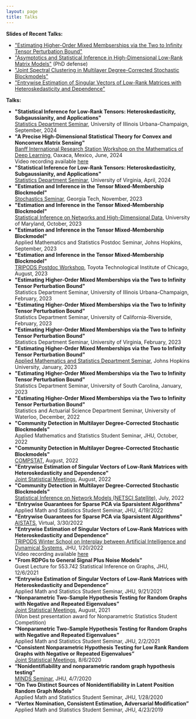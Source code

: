 ```yaml
---
layout: page
title: Talks
---
```

<b>Slides of Recent Talks:</b>
<ul>
<li><a href = "{{ BASE_PATH }}/assets/tensors.pdf">"Estimating Higher-Order Mixed Membserships via the Two to Infinity Tensor Perturbation Bound"</a></li>
<li><a href = "{{ BASE_PATH }}/assets/defense.pdf">"Asymptotics and Statistical Inference in High-Dimensional Low-Rank Matrix Models"</a> (PhD defense)</li>
<li><a href = "{{ BASE_PATH }}/assets/multilayerDCSBM.pdf">"Joint Spectral Clustering in Multilayer Degree-Corrected Stochastic Blockmodels"</a></li>
<li><a href = "{{ BASE_PATH }}/assets/entrywise.pdf">"Entrywise Estimation of Singular Vectors of Low-Rank Matrices with Heteroskedasticity and Dependence"</a></li>
</ul>

<b>Talks:</b>
<ul>
<li><b>"Statistical Inference for Low-Rank Tensors: Heteroskedasticity, Subgaussianity, and Applications"</b><br />
<a href = "https://calendars.illinois.edu/detail/1439?eventId=33501616">Statistics Department Seminar</a>, University of Illinois Urbana-Champaign, September, 2024<br />
</li>
<li><b>"A Precise High-Dimensional Statistical Theory for Convex and Nonconvex Matrix Sensing"</b><br />
<a href = "https://www.birs.ca/events/2024/5-day-workshops/24w5297">Banff International Research Station Workshop on the Mathematics of Deep Learning</a>, Oaxaca, Mexico, June, 2024<br/>
Video recording available <a href = "https://www.birs.ca/events/2024/5-day-workshops/24w5297/videos/watch/202406101430-Agterberg.html">here</a>
</li>
<li><b>"Statistical Inference for Low-Rank Tensors: Heteroskedasticity, Subgaussianity, and Applications"</b><br />
<a href = "https://statistics.as.virginia.edu/scheduled-colloquia">Statistics Department Seminar</a>, University of Virginia, April, 2024<br/>
</li>
<li><b>"Estimation and Inference in the Tensor Mixed-Membership Blockmodel"</b><br />
<a href = "https://math.gatech.edu/seminars-colloquia/series/stochastics-seminar/joshua-agterberg-20231102">Stochastics Seminar</a>, Georgia Tech, November, 2023<br/>
</li>
<li><b>"Estimation and Inference in the Tensor Mixed-Membership Blockmodel"</b><br />
<a href = "https://brinmrc.umd.edu/programs/workshops/fall23/fall23-workshop-statistics.html">Statistical Inference on Networks and High-Dimensional Data</a>, University of Maryland, October, 2023<br/>
</li>
<li><b>"Estimation and Inference in the Tensor Mixed-Membership Blockmodel"</b><br />
Applied Mathematics and Statistics Postdoc Seminar, Johns Hopkins, September, 2023<br/>
</li>
<li><b>"Estimation and Inference in the Tensor Mixed-Membership Blockmodel"</b><br />
<a href = "https://sites.google.com/view/tripods-postdoc-workshop/home?authuser=0">TRIPODS Postdoc Workshop</a>, Toyota Technological Institute of Chicago, August, 2023<br/>
</li>
<li><b>"Estimating Higher-Order Mixed Memberships via the Two to Infinity Tensor Perturbation Bound"</b><br />
Statistics Department Seminar, University of Illinois Urbana-Champaign, February, 2023<br/>
</li>
<li><b>"Estimating Higher-Order Mixed Memberships via the Two to Infinity Tensor Perturbation Bound"</b><br />
Statistics Department Seminar, University of California-Riverside, February, 2023<br/>
</li>
<li><b>"Estimating Higher-Order Mixed Memberships via the Two to Infinity Tensor Perturbation Bound"</b><br />
Statistics Department Seminar, University of Virginia, February, 2023<br/>
</li>
<li><b>"Estimating Higher-Order Mixed Memberships via the Two to Infinity Tensor Perturbation Bound"</b><br />
<a href = "https://engineering.jhu.edu/ams/event/ams-weekly-seminar-phd-candidate-joshua-agterberg/">Applied Mathematics and Statistics Department Seminar</a>, Johns Hopkins University, January, 2023<br/>
</li>
<li><b>"Estimating Higher-Order Mixed Memberships via the Two to Infinity Tensor Perturbation Bound"</b><br />
Statistics Department Seminar, University of South Carolina, January, 2023<br/>
</li>
<li><b>"Estimating Higher-Order Mixed Memberships via the Two to Infinity Tensor Perturbation Bound"</b><br />
Statistics and Actuarial Science Department Seminar, University of Waterloo, December, 2022<br/>
</li>
<li><b>"Community Detection in Multilayer Degree-Corrected Stochastic Blockmodels"</b><br />
Applied Mathematics and Statistics Student Seminar, JHU, October, 2022<br/>
</li>
<li><b>"Community Detection in Multilayer Degree-Corrected Stochastic Blockmodels"</b><br />
<a href = "http://www.compstat2022.org/">COMPSTAT</a>, August, 2022<br/>
</li>
<li><b>"Entrywise Estimation of Singular Vectors of Low-Rank Matrices with Heteroskedasticity and Dependence"</b><br />
<a href = "https://ww2.amstat.org/meetings/jsm/2022/onlineprogram/AbstractDetails.cfm?abstractid=323612">Joint Statistical Meetings</a>, August, 2022 <br/>
</li>
<li><b>"Community Detection in Multilayer Degree-Corrected Stochastic Blockmodels"</b><br />
<a href = "https://sinm.network/">Statistical Inference on Network Models (NETSCI Satellite)</a>, July, 2022<br/>
</li>
<li><b>"Entrywise Guarantees for Sparse PCA via Sparsistent Algorithms"</b><br />
Applied Math and Statistics Student Seminar, JHU, 4/19/2022
</li>
<li><b>"Entrywise Guarantees for Sparse PCA via Sparsistent Algorithms"</b><br />
<a href = "../assets/sparse_PCA_poster.png">AISTATS</a>, Virtual, 3/30/2022
</li>
<li><b>"Entrywise Estimation of Singular Vectors of Low-Rank Matrices with Heteroskedasticity and Dependence"</b><br />
<a href = "https://www.minds.jhu.edu/2022-tripods-winter-school-workshop-on-interplay-between-machine-learning-and-dynamical-systems/">TRIPODS Winter School on Interplay between Artificial Intelligence and Dynamical Systems</a>, JHU, 1/20/2022<br />
Video recording available <a href = "https://www.youtube.com/watch?v=2E0Oyt0tA50&ab_channel=JHUMathematicalInstituteforDataScience">here</a>
</li>
<li><b>"From RDPGs to General Signal Plus Noise Models"</b><br />
Guest Lecture for 553.742 Statistical Inference on Graphs, JHU, 12/6/2021
</li>
<li><b>“Entrywise Estimation of Singular Vectors of Low-Rank Matrices with Heteroskedasticity and Dependence”</b><br />
Applied Math and Statistics Student Seminar, JHU, 9/21/2021
</li>
<li><b>“Nonparametric Two-Sample Hypothesis Testing for Random Graphs with Negative and Repeated Eigenvalues”</b><br />
<a href="https://ww2.amstat.org/meetings/jsm/2021/onlineprogram/AbstractDetails.cfm?abstractid=317274">Joint Statistical Meetings</a>, August, 2021 <br />
(Won best presentation award for Nonparametric Statistics Student Competition)
</li>
<li><b>“Nonparametric Two-Sample Hypothesis Testing for Random Graphs with Negative and Repeated Eigenvalues”</b> <br />
Applied Math and Statistics Student Seminar, JHU, 2/2/2021
</li>
<li><b>“Consistent Nonparametric Hypothesis Testing for Low Rank Random Graphs with Negative or Repeated Eigenvalues”</b> <br />
<a href = "https://ww2.amstat.org/meetings/jsm/2020/onlineprogram/AbstractDetails.cfm?abstractid=312498">Joint Statistical Meetings</a>, 8/6/2020
</li>
<li><b>“Nonidentifiability and nonparametric random graph hypothesis testing”</b><br />
<a href = "https://www.minds.jhu.edu/event/joshua-agterberg-nonidentifiability-and-nonparametric-random-graph-hypothesis-testing/">MINDS Seminar</a>, JHU, 4/7/2020
</li>
<li><b>“On Two Distinct Sources of Nonidentifiability in Latent Position Random Graph Models”</b><br />
 Applied Math and Statistics Student Seminar, JHU, 1/28/2020
</li>
<li><b>“Vertex Nomination, Consistent Estimation, Adversarial Modification”</b><br />
Applied Math and Statistics Student Seminar, JHU, 4/23/2019
</li>
</ul>
 

